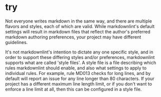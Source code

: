 # try
Not everyone writes markdown in the same way, and there are multiple flavors and styles, each of which are valid. While markdownlint's default settings will result in markdown files that reflect the author's preferred markdown authoring preferences, your project may have different guidelines.

It's not markdownlint's intention to dictate any one specific style, and in order to support these differing styles and/or preferences, markdownlint supports what are called 'style files'. A style file is a file describing which rules markdownlint should enable, and also what settings to apply to individual rules. For example, rule MD013 checks for long lines, and by default will report an issue for any line longer than 80 characters. If your project has a different maximum line length limit, or if you don't want to enforce a line limit at all, then this can be configured in a style file.
